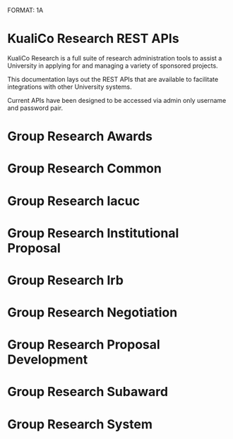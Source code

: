 FORMAT: 1A

# KualiCo Research REST APIs

KualiCo Research is a full suite of research administration tools to assist a University in applying for and managing a variety of sponsored projects.

This documentation lays out the REST APIs that are available to facilitate integrations with other University systems.

Current APIs have been designed to be accessed via admin only username and password pair.


# Group Research Awards
<!-- include(award/award-accounts.md) -->
<!-- include(award/award-amount-infos.md) -->
<!-- include(award/award-amount-transactions.md) -->
<!-- include(award/award-approved-equipment.md) -->
<!-- include(award/award-approved-foreign-travel.md) -->
<!-- include(award/award-approved-sub-awards.md) -->
<!-- include(award/award-attachment-types.md) -->
<!-- include(award/award-attachments.md) -->
<!-- include(award/award-basis-of-payments.md) -->
<!-- include(award/award-budget-documents.md) -->
<!-- include(award/award-budget-limits.md) -->
<!-- include(award/award-budget-line-item-calculated-amounts.md) -->
<!-- include(award/award-budget-line-items.md) -->
<!-- include(award/award-budget-period-summary-calculated-amounts.md) -->
<!-- include(award/award-budget-periods.md) -->
<!-- include(award/award-budget-personnel-calculated-amounts.md) -->
<!-- include(award/award-budget-personnel-details.md) -->
<!-- include(award/award-budget-statuses.md) -->
<!-- include(award/award-budget-types.md) -->
<!-- include(award/award-budget-version-overviews.md) -->
<!-- include(award/award-budgets.md) -->
<!-- include(award/award-central-admin-contacts.md) -->
<!-- include(award/award-cgbs.md) -->
<!-- include(award/award-closeouts.md) -->
<!-- include(award/award-comments.md) -->
<!-- include(award/award-cost-shares.md) -->
<!-- include(award/award-custom-data.md) -->
<!-- include(award/award-direct-f-and-a-distributions.md) -->
<!-- include(award/award-documents.md) -->
<!-- include(award/award-f-and-a-rates.md) -->
<!-- include(award/award-funding-proposals.md) -->
<!-- include(award/award-hierarchies.md) -->
<!-- include(award/award-hierarchy-nodes.md) -->
<!-- include(award/award-method-of-payments.md) -->
<!-- include(award/award-notepads.md) -->
<!-- include(award/award-notice-printouts.md) -->
<!-- include(award/award-payment-schedules.md) -->
<!-- include(award/award-person-credit-splits.md) -->
<!-- include(award/award-person-mass-changes.md) -->
<!-- include(award/award-person-unit-credit-splits.md) -->
<!-- include(award/award-person-units.md) -->
<!-- include(award/award-persons.md) -->
<!-- include(award/award-report-term-recipients.md) -->
<!-- include(award/award-report-terms.md) -->
<!-- include(award/award-science-keywords.md) -->
<!-- include(award/award-special-review-exemptions.md) -->
<!-- include(award/award-special-reviews.md) -->
<!-- include(award/award-sponsor-contacts.md) -->
<!-- include(award/award-sponsor-terms.md) -->
<!-- include(award/award-statuses.md) -->
<!-- include(award/award-subcontracting-budgeted-goals.md) -->
<!-- include(award/award-sync-changes.md) -->
<!-- include(award/award-sync-logs.md) -->
<!-- include(award/award-sync-statuses.md) -->
<!-- include(award/award-template-comments.md) -->
<!-- include(award/award-template-contacts.md) -->
<!-- include(award/award-template-report-term-recipients.md) -->
<!-- include(award/award-template-report-terms.md) -->
<!-- include(award/award-template-terms.md) -->
<!-- include(award/award-templates.md) -->
<!-- include(award/award-transaction-types.md) -->
<!-- include(award/award-transferring-sponsors.md) -->
<!-- include(award/award-types.md) -->
<!-- include(award/award-unit-contacts.md) -->
<!-- include(award/awardAccount-custom.md) -->
<!-- include(award/awards.md) -->
<!-- include(award/awards-custom.md) -->
<!-- include(award/closeout-report-types.md) -->
<!-- include(award/contact-types.md) -->
<!-- include(award/contact-usages.md) -->
<!-- include(award/distributions.md) -->
<!-- include(award/fanda-rate-types.md) -->
<!-- include(award/financial-indirect-cost-recovery-type-codes.md) -->
<!-- include(award/frequencies.md) -->
<!-- include(award/frequency-bases.md) -->
<!-- include(award/pending-transactions.md) -->
<!-- include(award/report-classes.md) -->
<!-- include(award/report-statuses.md) -->
<!-- include(award/report-tracking.md) -->
<!-- include(award/reports.md) -->
<!-- include(award/sent-report-notifications.md) -->
<!-- include(award/subcontracting-expenditure-category-amounts.md) -->
<!-- include(award/subcontracting-expenditure-category-details.md) -->
<!-- include(award/subcontracting-expenditure-category-in-date-range-amounts.md) -->
<!-- include(award/time-and-money-documents.md) -->
<!-- include(award/transaction-details.md) -->
<!-- include(award/valid-award-basis-payments.md) -->
<!-- include(award/valid-basis-method-payments.md) -->
<!-- include(award/valid-class-report-frequencies.md) -->
<!-- include(award/valid-frequency-bases.md) -->
<!-- include(award/valid-rates.md) -->

# Group Research Common
<!-- include(common/answer-headers.md) -->
<!-- include(common/account-types.md) -->
<!-- include(common/activity-types.md) -->
<!-- include(common/answers.md) -->
<!-- include(common/appointment-types.md) -->
<!-- include(common/arg-value-lookups.md) -->
<!-- include(common/attachment-files.md) -->
<!-- include(common/attachments-entry-types.md) -->
<!-- include(common/budget-categories.md) -->
<!-- include(common/budget-category-mappings.md) -->
<!-- include(common/budget-category-maps.md) -->
<!-- include(common/budget-category-types.md) -->
<!-- include(common/budget-cost-shares.md) -->
<!-- include(common/budget-formulated-cost-details.md) -->
<!-- include(common/budget-la-rates.md) -->
<!-- include(common/budget-line-item-calculated-amounts.md) -->
<!-- include(common/budget-line-items.md) -->
<!-- include(common/budget-period-types.md) -->
<!-- include(common/budget-periods.md) -->
<!-- include(common/budget-person-salary-details.md) -->
<!-- include(common/budget-personnel-calculated-amounts.md) -->
<!-- include(common/budget-personnel-details.md) -->
<!-- include(common/budget-personnel-rate-and-bases.md) -->
<!-- include(common/budget-persons.md) -->
<!-- include(common/budget-project-incomes.md) -->
<!-- include(common/budget-rate-and-bases.md) -->
<!-- include(common/budget-rates.md) -->
<!-- include(common/budget-unrecovered-f-and-as.md) -->
<!-- include(common/budgets.md) -->
<!-- include(common/cfdas.md) -->
<!-- include(common/citizenship-types.md) -->
<!-- include(common/coeus-modules.md) -->
<!-- include(common/coeus-sub-modules.md) -->
<!-- include(common/comment-types.md) -->
<!-- include(common/committee-decision-motion-types.md) -->
<!-- include(common/committee-membership-roles.md) -->
<!-- include(common/committee-membership-types.md) -->
<!-- include(common/committee-types.md) -->
<!-- include(common/cost-elements.md) -->
<!-- include(common/cost-share-types.md) -->
<!-- include(common/custom-attribute-data-types.md) -->
<!-- include(common/custom-attribute-document-values.md) -->
<!-- include(common/custom-attribute-documents.md) -->
<!-- include(common/custom-attributes.md) -->
<!-- include(common/custom-report-default-parameters.md) -->
<!-- include(common/custom-report-details.md) -->
<!-- include(common/custom-report-type-documents.md) -->
<!-- include(common/custom-report-types.md) -->
<!-- include(common/deadline-types.md) -->
<!-- include(common/degree-types.md) -->
<!-- include(common/document-accesses.md) -->
<!-- include(common/document-nextvalues.md) -->
<!-- include(common/exemption-types.md) -->
<!-- include(common/financial-object-code-mappings.md) -->
<!-- include(common/formulated-types.md) -->
<!-- include(common/funding-source-types.md) -->
<!-- include(common/institute-la-rates.md) -->
<!-- include(common/investigator-credit-types.md) -->
<!-- include(common/job-codes.md) -->
<!-- include(common/kc-krms-term-function-params.md) -->
<!-- include(common/kc-krms-term-functions.md) -->
<!-- include(common/kc-notifications.md) -->
<!-- include(common/kc-person-extended-attributes.md) -->
<!-- include(common/mail-by-entries.md) -->
<!-- include(common/mail-types.md) -->
<!-- include(common/membership-roles.md) -->
<!-- include(common/message-of-the-days.md) -->
<!-- include(common/minute-entry-types.md) -->
<!-- include(common/non-organizational-rolodexes.md) -->
<!-- include(common/notice-of-opportunities.md) -->
<!-- include(common/notification-module-role-qualifiers.md) -->
<!-- include(common/notification-module-roles.md) -->
<!-- include(common/notification-type-recipients.md) -->
<!-- include(common/notification-types.md) -->
<!-- include(common/nsf-codes.md) -->
<!-- include(common/organization-audits.md) -->
<!-- include(common/organization-correspondents.md) -->
<!-- include(common/organization-indirect-costs.md) -->
<!-- include(common/organization-type-lists.md) -->
<!-- include(common/organization-types.md) -->
<!-- include(common/organization-ynqs.md) -->
<!-- include(common/organizations.md) -->
<!-- include(common/organizations-custom.md) -->
<!-- include(common/person-appointments.md) -->
<!-- include(common/person-biosketches.md) -->
<!-- include(common/person-custom-data.md) -->
<!-- include(common/person-degrees.md) -->
<!-- include(common/person-editable-fields.md) -->
<!-- include(common/person-mass-changes.md) -->
<!-- include(common/person-signature-modules.md) -->
<!-- include(common/person-signatures.md) -->
<!-- include(common/person-trainings.md) -->
<!-- include(common/prop-award-person-roles.md) -->
<!-- include(common/proposal-types.md) -->
<!-- include(common/protocol-recused-votes.md) -->
<!-- include(common/question-categories.md) -->
<!-- include(common/question-explanations.md) -->
<!-- include(common/question-multi-choices.md) -->
<!-- include(common/question-types.md) -->
<!-- include(common/questionnaire-questions.md) -->
<!-- include(common/questionnaire-usages.md) -->
<!-- include(common/questionnaires.md) -->
<!-- include(common/questions.md) -->
<!-- include(common/rate-class-base-exclusions.md) -->
<!-- include(common/rate-class-base-inclusions.md) -->
<!-- include(common/rate-class-types.md) -->
<!-- include(common/rate-classes.md) -->
<!-- include(common/rate-types.md) -->
<!-- include(common/risk-levels.md) -->
<!-- include(common/rolodexes.md) -->
<!-- include(common/schedule-act-item-types.md) -->
<!-- include(common/schedule-statuses.md) -->
<!-- include(common/school-codes.md) -->
<!-- include(common/science-keywords.md) -->
<!-- include(common/special-review-approval-types.md) -->
<!-- include(common/special-review-types.md) -->
<!-- include(common/special-review-usages.md) -->
<!-- include(common/sponsor-form-template-lists.md) -->
<!-- include(common/sponsor-form-templates.md) -->
<!-- include(common/sponsor-forms.md) -->
<!-- include(common/sponsor-hierarchies.md) -->
<!-- include(common/sponsor-term-types.md) -->
<!-- include(common/sponsor-terms.md) -->
<!-- include(common/sponsor-types.md) -->
<!-- include(common/sponsors.md) -->
<!-- include(common/tbn-persons.md) -->
<!-- include(common/training-stipend-rates.md) -->
<!-- include(common/trainings.md) -->
<!-- include(common/unit-administrator-person-mass-changes.md) -->
<!-- include(common/unit-administrator-types.md) -->
<!-- include(common/unit-administrators.md) -->
<!-- include(common/unit-correspondents.md) -->
<!-- include(common/unit-formulated-costs.md) -->
<!-- include(common/units.md) -->
<!-- include(common/valid-calculation-types.md) -->
<!-- include(common/valid-ce-job-codes.md) -->
<!-- include(common/valid-ce-rate-types.md) -->
<!-- include(common/valid-special-review-approvals.md) -->
<!-- include(common/version-histories.md) -->
<!-- include(common/version-history-searches.md) -->
<!-- include(common/watermarks.md) -->
<!-- include(common/ynq-explanation-types.md) -->
<!-- include(common/ynq-explanations.md) -->
<!-- include(common/ynqs.md) -->

# Group Research Iacuc
<!-- include(iacuc/common-committee-documents.md) -->
<!-- include(iacuc/iacuc-alternate-searches.md) -->
<!-- include(iacuc/iacuc-batch-correspondence-details.md) -->
<!-- include(iacuc/iacuc-batch-correspondences.md) -->
<!-- include(iacuc/iacuc-committee-membership-expertise-entries.md) -->
<!-- include(iacuc/iacuc-committee-memberships.md) -->
<!-- include(iacuc/iacuc-committee-research-areas.md) -->
<!-- include(iacuc/iacuc-committee-schedule-action-items.md) -->
<!-- include(iacuc/iacuc-committee-schedule-attachments.md) -->
<!-- include(iacuc/iacuc-committee-schedule-attendances.md) -->
<!-- include(iacuc/iacuc-committee-schedule-minute-docs.md) -->
<!-- include(iacuc/iacuc-committee-schedule-minutes.md) -->
<!-- include(iacuc/iacuc-committee-schedules.md) -->
<!-- include(iacuc/iacuc-committees.md) -->
<!-- include(iacuc/iacuc-correspondent-types.md) -->
<!-- include(iacuc/iacuc-exception-categories.md) -->
<!-- include(iacuc/iacuc-location-names.md) -->
<!-- include(iacuc/iacuc-location-types.md) -->
<!-- include(iacuc/iacuc-organization-correspondents.md) -->
<!-- include(iacuc/iacuc-pain-categories.md) -->
<!-- include(iacuc/iacuc-person-trainings.md) -->
<!-- include(iacuc/iacuc-principles.md) -->
<!-- include(iacuc/iacuc-procedure-categories.md) -->
<!-- include(iacuc/iacuc-procedure-category-custom-data.md) -->
<!-- include(iacuc/iacuc-procedure-responsible-persons.md) -->
<!-- include(iacuc/iacuc-procedures.md) -->
<!-- include(iacuc/iacuc-protocol-action-types.md) -->
<!-- include(iacuc/iacuc-protocol-actions.md) -->
<!-- include(iacuc/iacuc-protocol-affiliation-types.md) -->
<!-- include(iacuc/iacuc-protocol-amend-renew-modules.md) -->
<!-- include(iacuc/iacuc-protocol-amend-renewals.md) -->
<!-- include(iacuc/iacuc-protocol-attachment-groups.md) -->
<!-- include(iacuc/iacuc-protocol-attachment-statuses.md) -->
<!-- include(iacuc/iacuc-protocol-attachment-type-groups.md) -->
<!-- include(iacuc/iacuc-protocol-attachment-types.md) -->
<!-- include(iacuc/iacuc-protocol-contingencies.md) -->
<!-- include(iacuc/iacuc-protocol-correspondence-templates.md) -->
<!-- include(iacuc/iacuc-protocol-correspondence-types.md) -->
<!-- include(iacuc/iacuc-protocol-correspondences.md) -->
<!-- include(iacuc/iacuc-protocol-custom-data.md) -->
<!-- include(iacuc/iacuc-protocol-documents.md) -->
<!-- include(iacuc/iacuc-protocol-exceptions.md) -->
<!-- include(iacuc/iacuc-protocol-funding-sources.md) -->
<!-- include(iacuc/iacuc-protocol-locations.md) -->
<!-- include(iacuc/iacuc-protocol-modules.md) -->
<!-- include(iacuc/iacuc-protocol-notepads.md) -->
<!-- include(iacuc/iacuc-protocol-notifications.md) -->
<!-- include(iacuc/iacuc-protocol-online-review-determination-recommendations.md) -->
<!-- include(iacuc/iacuc-protocol-online-review-determination-type-recommendations.md) -->
<!-- include(iacuc/iacuc-protocol-online-review-documents.md) -->
<!-- include(iacuc/iacuc-protocol-online-review-statuses.md) -->
<!-- include(iacuc/iacuc-protocol-online-reviews.md) -->
<!-- include(iacuc/iacuc-protocol-organization-types.md) -->
<!-- include(iacuc/iacuc-protocol-person-mass-changes.md) -->
<!-- include(iacuc/iacuc-protocol-person-role-mappings.md) -->
<!-- include(iacuc/iacuc-protocol-person-roles.md) -->
<!-- include(iacuc/iacuc-protocol-person-rolodexes.md) -->
<!-- include(iacuc/iacuc-protocol-personnel-attachments.md) -->
<!-- include(iacuc/iacuc-protocol-persons.md) -->
<!-- include(iacuc/iacuc-protocol-project-types.md) -->
<!-- include(iacuc/iacuc-protocol-recused-votes.md) -->
<!-- include(iacuc/iacuc-protocol-reference-types.md) -->
<!-- include(iacuc/iacuc-protocol-references.md) -->
<!-- include(iacuc/iacuc-protocol-research-areas.md) -->
<!-- include(iacuc/iacuc-protocol-review-attachments.md) -->
<!-- include(iacuc/iacuc-protocol-review-types.md) -->
<!-- include(iacuc/iacuc-protocol-reviewer-types.md) -->
<!-- include(iacuc/iacuc-protocol-reviewers.md) -->
<!-- include(iacuc/iacuc-protocol-special-review-exemptions.md) -->
<!-- include(iacuc/iacuc-protocol-special-reviews.md) -->
<!-- include(iacuc/iacuc-protocol-species.md) -->
<!-- include(iacuc/iacuc-protocol-statuses.md) -->
<!-- include(iacuc/iacuc-protocol-study-custom-data.md) -->
<!-- include(iacuc/iacuc-protocol-study-group-beans.md) -->
<!-- include(iacuc/iacuc-protocol-study-group-locations.md) -->
<!-- include(iacuc/iacuc-protocol-study-groups.md) -->
<!-- include(iacuc/iacuc-protocol-submission-docs.md) -->
<!-- include(iacuc/iacuc-protocol-submission-qualifier-types.md) -->
<!-- include(iacuc/iacuc-protocol-submission-statuses.md) -->
<!-- include(iacuc/iacuc-protocol-submission-types.md) -->
<!-- include(iacuc/iacuc-protocol-submissions.md) -->
<!-- include(iacuc/iacuc-protocol-types.md) -->
<!-- include(iacuc/iacuc-protocol-units.md) -->
<!-- include(iacuc/iacuc-protocols.md) -->
<!-- include(iacuc/iacuc-research-areas.md) -->
<!-- include(iacuc/iacuc-schedule-agendas.md) -->
<!-- include(iacuc/iacuc-species.md) -->
<!-- include(iacuc/iacuc-species-count-types.md) -->
<!-- include(iacuc/iacuc-unit-correspondents.md) -->
<!-- include(iacuc/iacuc-valid-protocol-action-actions.md) -->
<!-- include(iacuc/iacuc-valid-protocol-submission-review-types.md) -->
<!-- include(iacuc/iacuc-valid-protocol-submission-type-qualifiers.md) -->
<!-- include(iacuc/lite-view-iacuc-protocol-submissions.md) -->
<!-- include(iacuc/valid-iacuc-protocol-action-correspondence.md) -->

# Group Research Institutional Proposal
<!-- include(instprop/indirectcost-rate-types.md) -->
<!-- include(instprop/institutional-proposal-attachment-types.md) -->
<!-- include(instprop/institutional-proposal-attachments.md) -->
<!-- include(instprop/institutional-proposal-comments.md) -->
<!-- include(instprop/institutional-proposal-cost-shares.md) -->
<!-- include(instprop/institutional-proposal-custom-data.md) -->
<!-- include(instprop/institutional-proposal-documents.md) -->
<!-- include(instprop/institutional-proposal-notepads.md) -->
<!-- include(instprop/institutional-proposal-person-credit-splits.md) -->
<!-- include(instprop/institutional-proposal-person-mass-changes.md) -->
<!-- include(instprop/institutional-proposal-person-unit-credit-splits.md) -->
<!-- include(instprop/institutional-proposal-person-units.md) -->
<!-- include(instprop/institutional-proposal-persons.md) -->
<!-- include(instprop/institutional-proposal-science-keywords.md) -->
<!-- include(instprop/institutional-proposal-special-review-exemptions.md) -->
<!-- include(instprop/institutional-proposal-special-reviews.md) -->
<!-- include(instprop/institutional-proposal-unit-contacts.md) -->
<!-- include(instprop/institutional-proposal-unrecovered-f-and-as.md) -->
<!-- include(instprop/institutional-proposals.md) -->
<!-- include(instprop/institutionalProposals-custom.md) -->
<!-- include(instprop/intellectual-property-review-activities.md) -->
<!-- include(instprop/intellectual-property-review-activity-types.md) -->
<!-- include(instprop/intellectual-property-review-requirement-types.md) -->
<!-- include(instprop/intellectual-property-review-result-types.md) -->
<!-- include(instprop/intellectual-property-reviews.md) -->
<!-- include(instprop/lite-view-institutional-proposals.md) -->
<!-- include(instprop/proposal-admin-details.md) -->
<!-- include(instprop/proposal-comments.md) -->
<!-- include(instprop/proposal-intellectual-property-review-joins.md) -->
<!-- include(instprop/proposal-log-person-mass-changes.md) -->
<!-- include(instprop/proposal-log-statuses.md) -->
<!-- include(instprop/proposal-log-types.md) -->
<!-- include(instprop/proposal-logs.md) -->
<!-- include(instprop/proposal-statuses.md) -->

# Group Research Irb
<!-- include(irb/committee-batch-correspondence-details.md) -->
<!-- include(irb/committee-batch-correspondences.md) -->
<!-- include(irb/committee-documents.md) -->
<!-- include(irb/committee-membership-expertise-entries.md) -->
<!-- include(irb/committee-memberships.md) -->
<!-- include(irb/committee-research-areas.md) -->
<!-- include(irb/committee-schedule-action-items.md) -->
<!-- include(irb/committee-schedule-attachments.md) -->
<!-- include(irb/committee-schedule-attendances.md) -->
<!-- include(irb/committee-schedule-minute-docs.md) -->
<!-- include(irb/committee-schedule-minutes.md) -->
<!-- include(irb/committee-schedules.md) -->
<!-- include(irb/committees.md) -->
<!-- include(irb/correspondent-types.md) -->
<!-- include(irb/exempt-studies-checklist-items.md) -->
<!-- include(irb/expedited-review-checklist-items.md) -->
<!-- include(irb/irb-protocol-notifications.md) -->
<!-- include(irb/lite-view-protocol-submissions.md) -->
<!-- include(irb/participant-types.md) -->
<!-- include(irb/protocol-action-types.md) -->
<!-- include(irb/protocol-actions.md) -->
<!-- include(irb/protocol-affiliation-types.md) -->
<!-- include(irb/protocol-amend-renew-modules.md) -->
<!-- include(irb/protocol-amend-renewals.md) -->
<!-- include(irb/protocol-attachment-groups.md) -->
<!-- include(irb/protocol-attachment-statuses.md) -->
<!-- include(irb/protocol-attachment-type-groups.md) -->
<!-- include(irb/protocol-attachment-types.md) -->
<!-- include(irb/protocol-contingencies.md) -->
<!-- include(irb/protocol-correspondence-templates.md) -->
<!-- include(irb/protocol-correspondence-types.md) -->
<!-- include(irb/protocol-correspondences.md) -->
<!-- include(irb/protocol-documents.md) -->
<!-- include(irb/protocol-exempt-studies-checklist-items.md) -->
<!-- include(irb/protocol-expedited-review-checklist-items.md) -->
<!-- include(irb/protocol-funding-sources.md) -->
<!-- include(irb/protocol-locations.md) -->
<!-- include(irb/protocol-modules.md) -->
<!-- include(irb/protocol-notepads.md) -->
<!-- include(irb/protocol-notification-templates.md) -->
<!-- include(irb/protocol-online-review-determination-recommendations.md) -->
<!-- include(irb/protocol-online-review-documents.md) -->
<!-- include(irb/protocol-online-review-statuses.md) -->
<!-- include(irb/protocol-online-reviews.md) -->
<!-- include(irb/protocol-organization-types.md) -->
<!-- include(irb/protocol-participants.md) -->
<!-- include(irb/protocol-person-mass-changes.md) -->
<!-- include(irb/protocol-person-role-mappings.md) -->
<!-- include(irb/protocol-person-roles.md) -->
<!-- include(irb/protocol-person-rolodexes.md) -->
<!-- include(irb/protocol-personnel-attachments.md) -->
<!-- include(irb/protocol-persons.md) -->
<!-- include(irb/protocol-reference-types.md) -->
<!-- include(irb/protocol-references.md) -->
<!-- include(irb/protocol-review-attachments.md) -->
<!-- include(irb/protocol-review-types.md) -->
<!-- include(irb/protocol-reviewer-types.md) -->
<!-- include(irb/protocol-reviewers.md) -->
<!-- include(irb/protocol-risk-levels.md) -->
<!-- include(irb/protocol-special-review-exemptions.md) -->
<!-- include(irb/protocol-special-reviews.md) -->
<!-- include(irb/protocol-statuses.md) -->
<!-- include(irb/protocol-submission-docs.md) -->
<!-- include(irb/protocol-submission-qualifier-types.md) -->
<!-- include(irb/protocol-submission-statuses.md) -->
<!-- include(irb/protocol-submission-types.md) -->
<!-- include(irb/protocol-submissions.md) -->
<!-- include(irb/protocol-types.md) -->
<!-- include(irb/protocol-units.md) -->
<!-- include(irb/protocols.md) -->
<!-- include(irb/research-areas.md) -->
<!-- include(irb/schedule-agendas.md) -->
<!-- include(irb/valid-protocol-action-actions.md) -->
<!-- include(irb/valid-protocol-action-correspondence.md) -->
<!-- include(irb/valid-protocol-submission-review-types.md) -->
<!-- include(irb/valid-protocol-submission-type-qualifiers.md) -->

# Group Research Negotiation
<!-- include(negotiation/negotiation-activities.md) -->
<!-- include(negotiation/negotiation-activity-attachments.md) -->
<!-- include(negotiation/negotiation-activity-types.md) -->
<!-- include(negotiation/negotiation-agreement-types.md) -->
<!-- include(negotiation/negotiation-association-types.md) -->
<!-- include(negotiation/negotiation-custom-data.md) -->
<!-- include(negotiation/negotiation-documents.md) -->
<!-- include(negotiation/negotiation-locations.md) -->
<!-- include(negotiation/negotiation-notifications.md) -->
<!-- include(negotiation/negotiation-person-mass-changes.md) -->
<!-- include(negotiation/negotiation-statuses.md) -->
<!-- include(negotiation/negotiation-unassociated-details.md) -->
<!-- include(negotiation/negotiations.md) -->

# Group Research Proposal Development
<!-- include(propdev/abstract-types.md) -->
<!-- include(propdev/budget-changed-data.md) -->
<!-- include(propdev/budget-columns-to-alter.md) -->
<!-- include(propdev/budget-statuses.md) -->
<!-- include(propdev/budget-sub-award-attachments.md) -->
<!-- include(propdev/budget-sub-award-files.md) -->
<!-- include(propdev/budget-sub-award-period-details.md) -->
<!-- include(propdev/budget-sub-awards.md) -->
<!-- include(propdev/congressional-districts.md) -->
<!-- include(propdev/development-proposals.md) -->
<!-- include(propdev/modular-budget-idcs.md) -->
<!-- include(propdev/modular-budgets.md) -->
<!-- include(propdev/narrative-attachments.md) -->
<!-- include(propdev/narrative-statuses.md) -->
<!-- include(propdev/narrative-types.md) -->
<!-- include(propdev/narrative-user-rights.md) -->
<!-- include(propdev/narratives.md) -->
<!-- include(propdev/prop-science-keywords.md) -->
<!-- include(propdev/proposal-abstracts.md) -->
<!-- include(propdev/proposal-changed-data.md) -->
<!-- include(propdev/proposal-columns-to-alter.md) -->
<!-- include(propdev/proposal-development-budget-overviews.md) -->
<!-- include(propdev/proposal-development-budgets.md) -->
<!-- include(propdev/proposal-development-documents.md) -->
<!-- include(propdev/proposal-development-person-mass-changes.md) -->
<!-- include(propdev/proposal-investigator-certifications.md) -->
<!-- include(propdev/proposal-location-types.md) -->
<!-- include(propdev/proposal-person-biographies.md) -->
<!-- include(propdev/proposal-person-credit-splits.md) -->
<!-- include(propdev/proposal-person-degrees.md) -->
<!-- include(propdev/proposal-person-document-types.md) -->
<!-- include(propdev/proposal-person-units.md) -->
<!-- include(propdev/proposal-person-ynqs.md) -->
<!-- include(propdev/proposal-persons.md) -->
<!-- include(propdev/proposal-role-templates.md) -->
<!-- include(propdev/proposal-sites.md) -->
<!-- include(propdev/proposal-special-review-exemptions.md) -->
<!-- include(propdev/proposal-special-reviews.md) -->
<!-- include(propdev/proposal-states.md) -->
<!-- include(propdev/proposal-unit-credit-splits.md) -->
<!-- include(propdev/proposal-ynqs.md) -->
<!-- include(propdev/s2s-application-attachments.md) -->
<!-- include(propdev/s2s-application-submissions.md) -->
<!-- include(propdev/s2s-applications.md) -->
<!-- include(propdev/s2s-errors.md) -->
<!-- include(propdev/s2s-opportunities.md) -->
<!-- include(propdev/s2s-opportunity-form-questionnaires.md) -->
<!-- include(propdev/s2s-opportunity-forms.md) -->
<!-- include(propdev/s2s-providers.md) -->
<!-- include(propdev/s2s-revision-types.md) -->
<!-- include(propdev/s2s-submission-types.md) -->
<!-- include(propdev/s2s-user-attached-form-attachment-files.md) -->
<!-- include(propdev/s2s-user-attached-form-attachments.md) -->
<!-- include(propdev/s2s-user-attached-form-files.md) -->
<!-- include(propdev/s2s-user-attached-forms.md) -->
<!-- include(propdev/valid-narrative-forms.md) -->

# Group Research Subaward
<!-- include(subaward/closeout-types.md) -->
<!-- include(subaward/released-sub-award-amounts.md) -->
<!-- include(subaward/sub-award-amount-infos.md) -->
<!-- include(subaward/sub-award-approval-types.md) -->
<!-- include(subaward/sub-award-attachment-types.md) -->
<!-- include(subaward/sub-award-attachments.md) -->
<!-- include(subaward/sub-award-closeouts.md) -->
<!-- include(subaward/sub-award-contacts.md) -->
<!-- include(subaward/sub-award-copyright-types.md) -->
<!-- include(subaward/sub-award-cost-types.md) -->
<!-- include(subaward/sub-award-custom-data.md) -->
<!-- include(subaward/sub-award-documents.md) -->
<!-- include(subaward/sub-award-forms.md) -->
<!-- include(subaward/sub-award-funding-sources.md) -->
<!-- include(subaward/sub-award-person-mass-changes.md) -->
<!-- include(subaward/sub-award-report-types.md) -->
<!-- include(subaward/sub-award-reports.md) -->
<!-- include(subaward/sub-award-statuses.md) -->
<!-- include(subaward/sub-award-template-infos.md) -->
<!-- include(subaward/sub-award-template-types.md) -->
<!-- include(subaward/sub-awards.md) -->

# Group Research System
<!-- include(sys/action-attributes.md) -->
<!-- include(sys/action-items.md) -->
<!-- include(sys/action-request-values.md) -->
<!-- include(sys/action-taken-values.md) -->
<!-- include(sys/actions.md) -->
<!-- include(sys/agenda-attributes.md) -->
<!-- include(sys/agenda-items.md) -->
<!-- include(sys/agendas.md) -->
<!-- include(sys/attachments.md) -->
<!-- include(sys/b-a-m-params.md) -->
<!-- include(sys/b-a-m-target-entries.md) -->
<!-- include(sys/branch-prototypes.md) -->
<!-- include(sys/branch-states.md) -->
<!-- include(sys/branches.md) -->
<!-- include(sys/campus-types.md) -->
<!-- include(sys/campuses.md) -->
<!-- include(sys/categories.md) -->
<!-- include(sys/component-sets.md) -->
<!-- include(sys/components.md) -->
<!-- include(sys/context-attributes.md) -->
<!-- include(sys/context-valid-actions.md) -->
<!-- include(sys/context-valid-agendas.md) -->
<!-- include(sys/context-valid-rules.md) -->
<!-- include(sys/context-valid-terms.md) -->
<!-- include(sys/contexts.md) -->
<!-- include(sys/counties.md) -->
<!-- include(sys/countries.md) -->
<!-- include(sys/delegate-member-attribute-data.md) -->
<!-- include(sys/delegate-members.md) -->
<!-- include(sys/delegate-types.md) -->
<!-- include(sys/derived-components.md) -->
<!-- include(sys/document-attachments.md) -->
<!-- include(sys/document-headers.md) -->
<!-- include(sys/document-links.md) -->
<!-- include(sys/document-route-header-value-contents.md) -->
<!-- include(sys/document-route-header-values.md) -->
<!-- include(sys/document-status-transitions.md) -->
<!-- include(sys/document-type-attributes.md) -->
<!-- include(sys/document-type-policies.md) -->
<!-- include(sys/document-types.md) -->
<!-- include(sys/entities.md) -->
<!-- include(sys/entity-address-types.md) -->
<!-- include(sys/entity-addresses.md) -->
<!-- include(sys/entity-affiliation-types.md) -->
<!-- include(sys/entity-affiliations.md) -->
<!-- include(sys/entity-bio-demographics.md) -->
<!-- include(sys/entity-citizenship-change-types.md) -->
<!-- include(sys/entity-citizenship-statuses.md) -->
<!-- include(sys/entity-citizenships.md) -->
<!-- include(sys/entity-default-info-caches.md) -->
<!-- include(sys/entity-disability-accomodation-needed-entries.md) -->
<!-- include(sys/entity-email-types.md) -->
<!-- include(sys/entity-emails.md) -->
<!-- include(sys/entity-employment-statuses.md) -->
<!-- include(sys/entity-employment-types.md) -->
<!-- include(sys/entity-employments.md) -->
<!-- include(sys/entity-ethnicities.md) -->
<!-- include(sys/entity-ethnicity-race-types.md) -->
<!-- include(sys/entity-external-identifier-types.md) -->
<!-- include(sys/entity-external-identifiers.md) -->
<!-- include(sys/entity-name-types.md) -->
<!-- include(sys/entity-names.md) -->
<!-- include(sys/entity-phone-types.md) -->
<!-- include(sys/entity-phones.md) -->
<!-- include(sys/entity-privacy-preferences.md) -->
<!-- include(sys/entity-residencies.md) -->
<!-- include(sys/entity-residency-statuses.md) -->
<!-- include(sys/entity-residency-types.md) -->
<!-- include(sys/entity-type-contact-infos.md) -->
<!-- include(sys/entity-types.md) -->
<!-- include(sys/entity-visas.md) -->
<!-- include(sys/function-parameters.md) -->
<!-- include(sys/functions.md) -->
<!-- include(sys/generic-permissions.md) -->
<!-- include(sys/group-attributes.md) -->
<!-- include(sys/group-document-members.md) -->
<!-- include(sys/group-document-qualifiers.md) -->
<!-- include(sys/group-members.md) -->
<!-- include(sys/group-rule-responsibilities.md) -->
<!-- include(sys/groups.md) -->
<!-- include(sys/identity-management-group-documents.md) -->
<!-- include(sys/identity-management-person-documents.md) -->
<!-- include(sys/identity-management-role-documents.md) -->
<!-- include(sys/kew-attachments.md) -->
<!-- include(sys/kew-attribute-definitions.md) -->
<!-- include(sys/kew-notes.md) -->
<!-- include(sys/kew-rule-attributes.md) -->
<!-- include(sys/kew-type-attributes.md) -->
<!-- include(sys/kew-types.md) -->
<!-- include(sys/kim-attributes.md) -->
<!-- include(sys/kim-document-role-members.md) -->
<!-- include(sys/kim-document-role-permissions.md) -->
<!-- include(sys/kim-document-role-qualifiers.md) -->
<!-- include(sys/kim-document-role-responsibilities.md) -->
<!-- include(sys/kim-document-role-responsibility-actions.md) -->
<!-- include(sys/kim-type-attributes.md) -->
<!-- include(sys/kim-types.md) -->
<!-- include(sys/krms-attribute-definitions.md) -->
<!-- include(sys/krms-type-attributes.md) -->
<!-- include(sys/krms-types.md) -->
<!-- include(sys/lite-view-roles.md) -->
<!-- include(sys/maintenance-document-bases.md) -->
<!-- include(sys/maintenance-locks.md) -->
<!-- include(sys/message-deliveries.md) -->
<!-- include(sys/messages.md) -->
<!-- include(sys/multi-document-attachments.md) -->
<!-- include(sys/namespaces.md) -->
<!-- include(sys/natural-language-template-attributes.md) -->
<!-- include(sys/natural-language-templates.md) -->
<!-- include(sys/natural-language-usages.md) -->
<!-- include(sys/node-states.md) -->
<!-- include(sys/note-types.md) -->
<!-- include(sys/notes.md) -->
<!-- include(sys/notification-channel-reviewers.md) -->
<!-- include(sys/notification-channels.md) -->
<!-- include(sys/notification-content-types.md) -->
<!-- include(sys/notification-message-deliveries.md) -->
<!-- include(sys/notification-priorities.md) -->
<!-- include(sys/notification-producers.md) -->
<!-- include(sys/notification-recipient-lists.md) -->
<!-- include(sys/notification-recipients.md) -->
<!-- include(sys/notification-senders.md) -->
<!-- include(sys/notifications.md) -->
<!-- include(sys/outbox-items.md) -->
<!-- include(sys/parameter-types.md) -->
<!-- include(sys/parameters.md) -->
<!-- include(sys/people-flow-attributes.md) -->
<!-- include(sys/people-flow-delegates.md) -->
<!-- include(sys/people-flow-members.md) -->
<!-- include(sys/people-flows.md) -->
<!-- include(sys/permission-attributes.md) -->
<!-- include(sys/permission-templates.md) -->
<!-- include(sys/permissions.md) -->
<!-- include(sys/persisted-message-payloads.md) -->
<!-- include(sys/persisted-messages.md) -->
<!-- include(sys/person-document-addresses.md) -->
<!-- include(sys/person-document-affiliations.md) -->
<!-- include(sys/person-document-citizenships.md) -->
<!-- include(sys/person-document-emails.md) -->
<!-- include(sys/person-document-employment-infos.md) -->
<!-- include(sys/person-document-groups.md) -->
<!-- include(sys/person-document-names.md) -->
<!-- include(sys/person-document-phones.md) -->
<!-- include(sys/person-document-privacy-entries.md) -->
<!-- include(sys/person-document-roles.md) -->
<!-- include(sys/person-rule-responsibilities.md) -->
<!-- include(sys/pessimistic-locks.md) -->
<!-- include(sys/postal-codes.md) -->
<!-- include(sys/principals.md) -->
<!-- include(sys/process-definitions.md) -->
<!-- include(sys/proposition-parameters.md) -->
<!-- include(sys/propositions.md) -->
<!-- include(sys/recipient-deliverer-configs.md) -->
<!-- include(sys/recipient-preferences.md) -->
<!-- include(sys/reference-object-bindings.md) -->
<!-- include(sys/responsibilities.md) -->
<!-- include(sys/responsibility-attributes.md) -->
<!-- include(sys/responsibility-templates.md) -->
<!-- include(sys/review-responsibilities.md) -->
<!-- include(sys/role-document-delegation-member-qualifiers.md) -->
<!-- include(sys/role-document-delegation-members.md) -->
<!-- include(sys/role-document-delegations.md) -->
<!-- include(sys/role-member-attribute-data.md) -->
<!-- include(sys/role-members.md) -->
<!-- include(sys/role-permissions.md) -->
<!-- include(sys/role-responsibilities.md) -->
<!-- include(sys/role-responsibility-actions.md) -->
<!-- include(sys/roles.md) -->
<!-- include(sys/route-node-config-params.md) -->
<!-- include(sys/route-node-instances.md) -->
<!-- include(sys/route-nodes.md) -->
<!-- include(sys/rule-attributes.md) -->
<!-- include(sys/rule-base-values.md) -->
<!-- include(sys/rule-delegations.md) -->
<!-- include(sys/rule-expression-definitions.md) -->
<!-- include(sys/rule-extension-values.md) -->
<!-- include(sys/rule-extensions.md) -->
<!-- include(sys/rule-responsibilities.md) -->
<!-- include(sys/rule-template-attributes.md) -->
<!-- include(sys/rule-template-options.md) -->
<!-- include(sys/rule-templates.md) -->
<!-- include(sys/rules.md) -->
<!-- include(sys/searchable-attribute-date-time-values.md) -->
<!-- include(sys/searchable-attribute-float-values.md) -->
<!-- include(sys/searchable-attribute-long-values.md) -->
<!-- include(sys/searchable-attribute-string-values.md) -->
<!-- include(sys/service-descriptors.md) -->
<!-- include(sys/service-infos.md) -->
<!-- include(sys/session-documents.md) -->
<!-- include(sys/states.md) -->
<!-- include(sys/styles.md) -->
<!-- include(sys/term-parameters.md) -->
<!-- include(sys/term-resolver-attributes.md) -->
<!-- include(sys/term-resolver-parameter-specifications.md) -->
<!-- include(sys/term-resolvers.md) -->
<!-- include(sys/term-specifications.md) -->
<!-- include(sys/terms.md) -->
<!-- include(sys/type-type-relations.md) -->
<!-- include(sys/user-channel-subscriptions.md) -->
<!-- include(sys/user-options.md) -->


